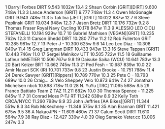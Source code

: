   1  Darryl Forbes  DIRT  9.543    1032w  13.4
  2  Shaun Corbin  [GRIT][DIRT]  9.600    748w  11.3
  3  Lance Anderson  [GRIT]  9.777    748w  11.3
  4  Owen McGonagle  GRIT  9.943    748w  11.3
  5  Tak Ina  [JETT][GRIT]  10.022    687w  12.7
  6  Steve Peplinski  GRIT  10.034    948w  12.3
  7  Jason Bretz  DIRT  10.176    732w  9.2
  8  Thomas Fraser  Royal Navy Cycling  10.178    847w  11.3
  9  ALESSIO LEO  CICLI STEFANELLI  10.194    929w  10.7
 10  Gabriel Mathisen  [VEGAN][GRIT]  10.235    762w  12.3
 11  Carson Shedd  DIRT  10.280    771w  11.2
 12  Rob Fullerton  GRIT  10.285    981w  12.7
 13  Peter J  -  10.300    625w  9.6
 14  Leo Leo Diaz  -  10.308    840w  11.4
 15  Greg Langman  DIRT  10.433    943w  13.3
 16  Steve Tappan  [GRIT]  10.443    746w  11.0
 17  Sergei Melnikov  UTT  10.505    722w  11.5
 18  Guillaume Lafleur  leMETIER  10.506    767w  9.8
 19  Daisuke Saika  (WCU)    10.641    783w  13.3
 20  Bart Keizer  BRT  10.662    745w  11.3
 21  Ped Fesh  -  10.687    839w  10.0
 22  Amir Nazari SCK  (IR)    10.701    733w  9.8
 23  Justin Brooke  -  10.751    788w  11.4
 24  Derek Sawyer  [GRIT][Rippers]  10.789    770w  10.3
 25  Pete C  -  10.793    689w  10.0
 26  Craig... .S Velo  Sheppey Velo  10.873    641w  7.4
 27  Jonathan Michelsen  nbck  10.898    718w  11.0
 28  N. YuYu  [TRC]    11.065    568w  8.5
 29  Franco Battiato  Team Z TAZ  11.211    682w  10.0
 30  Thomas Spence  -  11.225    845w  11.7
 31  Conrad Moss  P-TJ RT  11.242    638w  8.9
 32  Kelly Toth  CRCA/NYCC  11.260    798w  9.9
 33  John Jeffries  [AA Bikes][GRIT]  11.344    551w  8.3
 34  Rob McKechney  -  11.349    575w  8.1
 35  Alan Brannan  GRIT  11.421    675w  9.5
 36  A NakaoJPN  -  11.609    460w  7.1
 37  Calum Scott  DIRT  11.610    564w  7.9
 38  Ray Diaz  -  12.427    330w  4.0
 39  Oleg Semeko  Veter.cc  13.006    247w  3.3
